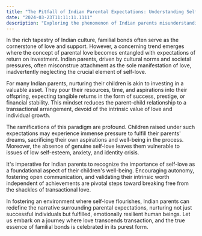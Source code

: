 ```yaml
---
title: "The Pitfall of Indian Parental Expectations: Understanding Self-Love Beyond Investment"
date: "2024-03-23T11:11:11.1111"
description: "Exploring the phenomenon of Indian parents misunderstanding self-love and treating their children as investments, expecting returns, rather than fostering genuine emotional bonds."
---
```


In the rich tapestry of Indian culture, familial bonds often serve as the cornerstone of love and support. However, a concerning trend emerges where the concept of parental love becomes entangled with expectations of return on investment. Indian parents, driven by cultural norms and societal pressures, often misconstrue attachment as the sole manifestation of love, inadvertently neglecting the crucial element of self-love.

For many Indian parents, nurturing their children is akin to investing in a valuable asset. They pour their resources, time, and aspirations into their offspring, expecting tangible returns in the form of success, prestige, or financial stability. This mindset reduces the parent-child relationship to a transactional arrangement, devoid of the intrinsic value of love and individual growth.

The ramifications of this paradigm are profound. Children raised under such expectations may experience immense pressure to fulfill their parents' dreams, sacrificing their own aspirations and well-being in the process. Moreover, the absence of genuine self-love leaves them vulnerable to issues of low self-esteem, anxiety, and identity crisis.

It's imperative for Indian parents to recognize the importance of self-love as a foundational aspect of their children's well-being. Encouraging autonomy, fostering open communication, and validating their intrinsic worth independent of achievements are pivotal steps toward breaking free from the shackles of transactional love.

In fostering an environment where self-love flourishes, Indian parents can redefine the narrative surrounding parental expectations, nurturing not just successful individuals but fulfilled, emotionally resilient human beings. Let us embark on a journey where love transcends transaction, and the true essence of familial bonds is celebrated in its purest form.
